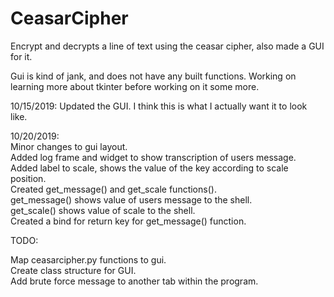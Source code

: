 # CeasarCipher
Encrypt and decrypts a line of text using the ceasar cipher, also made a GUI for it. 

Gui is kind of jank, and does not have any built functions. Working on learning more about tkinter before working on it some more.

10/15/2019: Updated the GUI. I think this is what I actually want it to look like.

10/20/2019:  
Minor changes to gui layout.  
Added log frame and widget to show transcription of users message.  
Added label to scale, shows the value of the key according to scale position.  
Created get_message() and get_scale functions().  
get_message() shows value of users message to the shell.  
get_scale() shows value of scale to the shell.  
Created a bind for return key for get_message() function. 

TODO:

Map ceasarcipher.py functions to gui.  
Create class structure for GUI.  
Add brute force message to another tab within the program.  
